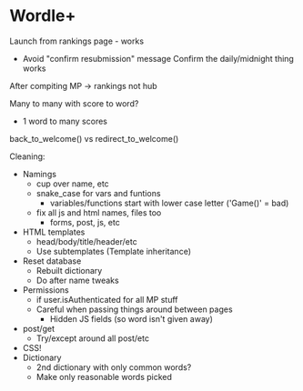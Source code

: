 # Wordle+

Launch from rankings page - works
- Avoid "confirm resubmission" message
Confirm the daily/midnight thing works

After compiting MP -> rankings not hub

Many to many with score to word?
- 1 word to many scores

back_to_welcome() vs redirect_to_welcome()

Cleaning:
- Namings
    - cup over name, etc
    - snake_case for vars and funtions
        - variables/functions start with lower case letter ('Game()' = bad)
    - fix all js and html names, files too
        - forms, post, js, etc
- HTML templates
    - head/body/title/header/etc
    - Use subtemplates (Template inheritance)
- Reset database
    - Rebuilt dictionary
    - Do after name tweaks
- Permissions
    - if user.isAuthenticated for all MP stuff
    - Careful when passing things around between pages
        - Hidden JS fields (so word isn't given away)
- post/get
    - Try/except around all post/etc
- CSS!
- Dictionary
    - 2nd dictionary with only common words?
    - Make only reasonable words picked